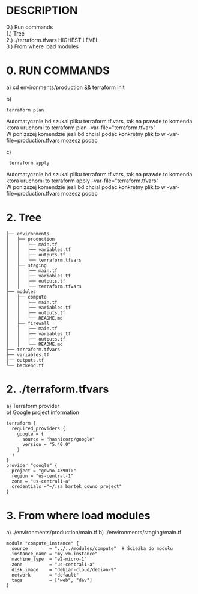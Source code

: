 # DESCRIPTION

0.) Run commands  
1.) Tree  
2.) ./terraform.tfvars HIGHEST LEVEL  
3.) From where load modules  

# 0. RUN COMMANDS  
a) cd environments/production && terraform init  


b) 
```
terraform plan
```
Automatycznie bd szukal pliku terraform tf.vars, tak na prawde to komenda ktora uruchomi to terraform plan -var-file="terraform.tfvars"  
W ponizszej komendzie jesli bd chcial podac konkretny plik to w -var-file=production.tfvars mozesz podac  

 
c)
```
 terraform apply
```
Automatycznie bd szukal pliku terraform tf.vars, tak na prawde to komenda ktora uruchomi to terraform apply -var-file="terraform.tfvars"  
W ponizszej komendzie jesli bd chcial podac konkretny plik to w -var-file=production.tfvars mozesz podac 


# 2. Tree  
```
├── environments
│   ├── production
│   │   ├── main.tf
│   │   ├── variables.tf
│   │   ├── outputs.tf
│   │   └── terraform.tfvars
│   ├── staging
│   │   ├── main.tf
│   │   ├── variables.tf
│   │   ├── outputs.tf
│   │   └── terraform.tfvars
├── modules
│   ├── compute
│   │   ├── main.tf
│   │   ├── variables.tf
│   │   ├── outputs.tf
│   │   └── README.md
│   ├── firewall
│   │   ├── main.tf
│   │   ├── variables.tf
│   │   ├── outputs.tf
│   │   └── README.md
├── terraform.tfvars
├── variables.tf
├── outputs.tf
└── backend.tf
```
# 2. ./terraform.tfvars
a) Terraform provider  
b) Google project information  
```
terraform {
  required_providers {
    google = {
      source = "hashicorp/google"
      version = "5.40.0"
    }
  }
}
provider "google" {
  project = "gowno-439010"
  region = "us-central-1"
  zone = "us-central1-a"
  credentials ="~/.sa_bartek_gowno_project"
}
```

# 3. From where load modules
a) ./environments/production/main.tf
b) ./environments/staging/main.tf

```
module "compute_instance" {
  source        = "../../modules/compute"  # Ścieżka do modułu
  instance_name = "my-vm-instance"
  machine_type  = "e2-micro-1"
  zone          = "us-central1-a"
  disk_image    = "debian-cloud/debian-9"
  network       = "default"
  tags          = ["web", "dev"]
}
```

